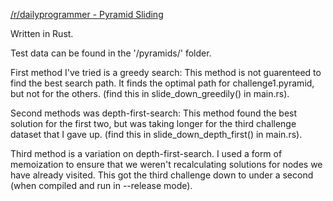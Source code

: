 [/r/dailyprogrammer - Pyramid Sliding](https://www.reddit.com/r/dailyprogrammer/comments/6vi9ro/170823_challenge_328_intermediate_pyramid_sliding/)

Written in Rust.

Test data can be found in the '/pyramids/' folder.


First method I've tried is a greedy search: This method is not guarenteed to find the best search path.
It finds the optimal path for challenge1.pyramid, but not for the others. (find this in slide_down_greedily() in main.rs).

Second methods was depth-first-search: This method found the best solution for the first two, but was taking longer for the third challenge dataset that I gave up. (find this in slide_down_depth_first() in main.rs).

Third method is a variation on depth-first-search. I used a form of memoization to ensure that we weren't recalculating solutions for nodes we have already visited. This got the third challenge down to under a second (when compiled and run in --release mode).
